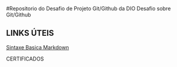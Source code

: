 #Repositorio do Desafio de Projeto  Git/Github da DIO
Desafio sobre  Git/Github

## LINKS ÚTEIS
[Sintaxe Basica Markdown](https://www.Markdownguide.org/basic-syntax/)

CERTIFICADOS



